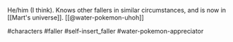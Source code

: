 He/him (I think). Knows other fallers in similar circumstances, and is now in [[Mart's universe]]. [[@water-pokemon-uhoh]]

#characters #faller #self-insert_faller #water-pokemon-appreciator 